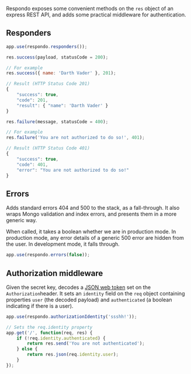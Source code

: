 Respondo exposes some convenient methods on the `res` object of an express REST API, and adds some practical middleware for authentication.

## Responders

```javascript
app.use(respondo.responders());
```

```javascript
res.success(payload, statusCode = 200);

// For example
res.success({ name: 'Darth Vader' }, 201);

// Result (HTTP Status Code 201)
{
	"success": true,
	"code": 201,
	"result": { "name": 'Darth Vader' }
}

```

```javascript
res.failure(message, statusCode = 400);

// For example
res.failure('You are not authorized to do so!', 401);

// Result (HTTP Status Code 401)
{
	"success": true,
	"code": 401,
	"error": "You are not authorized to do so!"
}

```

## Errors

Adds standard errors 404 and 500 to the stack, as a fall-through. It also wraps Mongo validation and index errors, and presents them in a more generic way.

When called, it takes a boolean whether we are in production mode. In production mode, any error details of a generic 500 error are hidden from the user. In development mode, it falls through.

```javascript
app.use(respondo.errors(false));
```

## Authorization middleware

Given the secret key, decodes a [JSON web token](https://www.npmjs.com/package/jsonwebtoken) set on the `Authorization`header. It sets an `identity` field on the `req` object containing properties `user` (the decoded payload) and `authenticated` (a boolean indicating if there is a user).

```javascript
app.use(respondo.authorizationIdentity('ssshh!'));

// Sets the req.identity property
app.get('/', function(req, res) {
	if (!req.identity.authenticated) {
		return res.send('You are not authenticated');
	} else {
		return res.json(req.identity.user);
	}
});
```